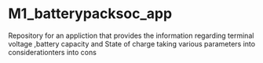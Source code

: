 # M1_batterypacksoc_app
Repository for an appliction that provides the information regarding terminal voltage ,battery capacity and State of charge taking various parameters into considerationters into cons
